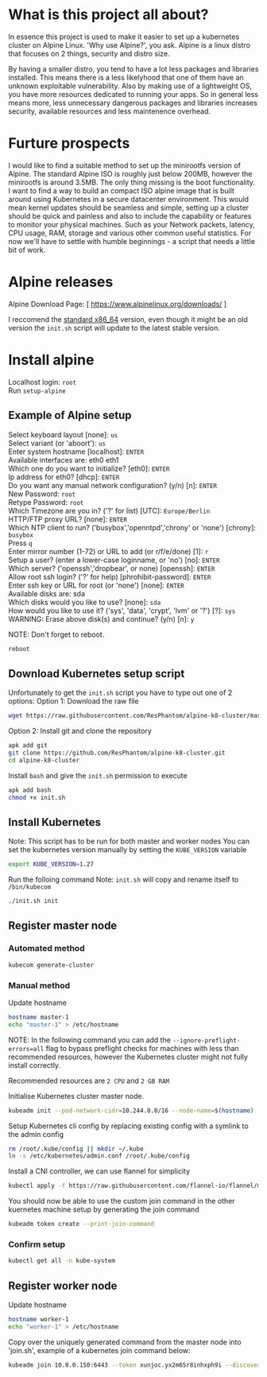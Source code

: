 # What is this project all about?

In essence this project is used to make it easier to set up a kubernetes cluster on Alpine Linux. 'Why use Alpine?', you ask. Alpine is a linux distro that focuses on 2 things, security and distro size. 

By having a smaller distro, you tend to have a lot less packages and libraries installed. This means there is a less likelyhood that one of them have an unknown exploitable vulnerability. Also by making use of a lightweight OS, you have more resources dedicated to running your apps. So in general less means more, less unnecessary dangerous packages and libraries increases security, available resources and less maintenence overhead.

# Furture prospects

I would like to find a suitable method to set up the minirootfs version of Alpine. The standard Alpine ISO is roughly just below 200MB, however the minirootfs is around 3.5MB. The only thing missing is the boot functionality. I want to find a way to build an compact ISO alpine image that is built around using Kubernetes in a secure datacenter environment. This would mean kernel updates should be seamless and simple, setting up a cluster should be quick and painless and also to include the capability or features to monitor your physical machines. Such as your Network packets, latency, CPU usage, RAM, storage and various other common useful statistics. For now we'll have to settle with humble beginnings - a script that needs a little bit of work.

# Alpine releases

Alpine Download Page: [ https://www.alpinelinux.org/downloads/ ]

I reccomend the [standard x86_64] version, even though it might be an old version the `init.sh` script will update to the latest stable version.

# Install alpine
Localhost login: `root` \
Run `setup-alpine`

## Example of Alpine setup

Select keyboard layout [none]: `us` \
Select variant (or 'aboort'): `us` \
Enter system hostname [localhost]: `ENTER` \
Available interfaces are: eth0 eth1 \
Which one do you want to initialize? [eth0]: `ENTER` \
Ip address for eth0? [dhcp]: `ENTER` \
Do you want any manual network configuration? (y/n) [n]: `ENTER` \
New Password: `root` \
Retype Password: `root` \
Which Timezone are you in? ('?' for list) [UTC]: `Europe/Berlin` \
HTTP/FTP proxy URL? [none]: `ENTER` \
Which NTP client to run? ('busybox','openntpd','chrony' or 'none') [chrony]: `busybox` \
Press `q` \
Enter mirror number (1-72) or URL to add (or r/f/e/done) [1]: `r` \
Setup a user? (enter a lower-case loginname, or 'no') [no]: `ENTER` \
Which server? ('openssh','dropbear', or none) [openssh]: `ENTER` \
Allow root ssh login? ('?' for help) [phrohibit-password]: `ENTER` \
Enter ssh key or URL for root (or 'none') [none]: `ENTER` \
Available disks are: sda \
Which disks would you like to use? [none]: `sda` \
How would you like to use it? ('sys', 'data', 'crypt', 'lvm' or '?') [?]: `sys` \
WARNING: Erase above disk(s) and continue? (y/n) [n]: `y` 

NOTE: Don't forget to reboot.
```sh
reboot
```

## Download Kubernetes setup script
Unfortunately to get the `init.sh` script you have to type out one of 2 options:
Option 1: Download the raw file
```sh
wget https://raw.githubusercontent.com/ResPhantom/alpine-k8-cluster/master/init.sh
```
Option 2: Install git and clone the repository
```sh
apk add git
git clone https://github.com/ResPhantom/alpine-k8-cluster.git
cd alpine-k8-cluster
```
Install `bash` and give the `init.sh` permission to execute
```sh
apk add bash
chmod +x init.sh
```

## Install Kubernetes
Note: This script has to be run for both master and worker nodes
You can set the kubernetes version manually by setting the `KUBE_VERSION` variable
```sh
export KUBE_VERSION=1.27
```
Run the folloing command
Note: `init.sh` will copy and rename itself to `/bin/kubecom`
```sh
./init.sh init
```

## Register master node

### Automated method
```sh
kubecom generate-cluster
```

### Manual method
Update hostname
```sh
hostname master-1
echo "master-1" > /etc/hostname
```
NOTE: In the following command you can add the `--ignore-preflight-errors=all` flag to bypass preflight checks for machines with less than recommended resources, however the Kubernetes cluster might not fully install correctly. 

Recommended resources are `2 CPU` and `2 GB RAM`

Initialise Kubernetes cluster master node. 
```sh
kubeadm init --pod-network-cidr=10.244.0.0/16 --node-name=$(hostname)
```
Setup Kubernetes cli config by replacing existing config with a symlink to the admin config
```sh
rm /root/.kube/config || mkdir ~/.kube
ln -s /etc/kubernetes/admin.conf /root/.kube/config
```
Install a CNI controller, we can use flannel for simplicity
```sh
kubectl apply -f https://raw.githubusercontent.com/flannel-io/flannel/master/Documentation/kube-flannel.yml
```
You should now be able to use the custom join command in the other kuernetes machine setup by generating the join command
```sh
kubeadm token create --print-join-command
```

### Confirm setup
```sh
kubectl get all -n kube-system
```

## Register worker node
Update hostname
```sh
hostname worker-1
echo "worker-1" > /etc/hostname
```
Copy over the uniquely generated command from the master node into 'join.sh', example of a kubernetes join command below:
```sh
kubeadm join 10.0.0.150:6443 --token xunjoc.yx2m65r8inhxph9i --discovery-token-ca-cert-hash sha256:e38dd277fe1143771dfe17261d9862e5313d1cdf3922ea86f8f73b6c0a515798
```

[//]: # (SOME USEFUL LINKS )
[standard x86_64]: https://dl-cdn.alpinelinux.org/alpine/v3.18/releases/x86_64/alpine-standard-3.18.0-x86_64.iso